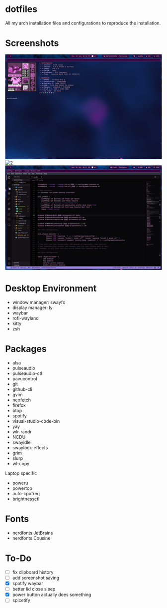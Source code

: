 # dotfiles
All my arch installation files and configurations to reproduce the installation.

# Screenshots
![1](screenshots/1.png)
![2](screenshots/2.png)
![3](screenshots/3.png)

# Desktop Environment
* window manager: swayfx
* display manager: ly
* waybar
* rofi-wayland
* kitty 
* zsh

# Packages
* alsa
* pulseaudio
* pulseaudio-ctl
* pavucontrol
* git
* github-cli
* gvim
* neofetch
* firefox
* btop
* spotify
* visual-studio-code-bin
* yay
* wlr-randr
* NCDU
* swayidle
* swaylock-effects
* grim
* slurp
* wl-copy

Laptop specific
* poweru
* powertop
* auto-cpufreq
* brightnessctl

# Fonts
* nerdfonts JetBrains
* nerdfonts Cousine

# To-Do
- [ ] fix clipboard history
- [ ] add screenshot saving
- [x] spotify waybar
- [ ] better lid close sleep
- [x] power button actually does something
- [ ] spicetify
